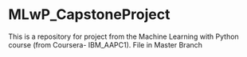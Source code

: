 # MLwP_CapstoneProject
This is a repository for project from the Machine Learning with Python course (from Coursera- IBM_AAPC1).
File in Master Branch

